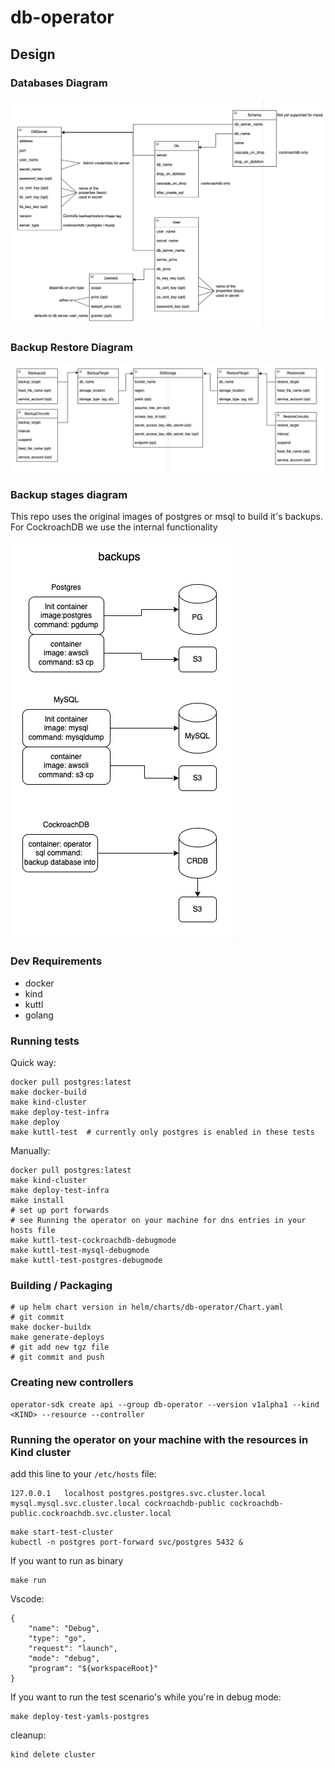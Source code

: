 # db-operator

## Design

### Databases Diagram

![](./screenshots/databases-diagram.png)

### Backup Restore Diagram

![](./screenshots/backup-restore-diagram.png)


### Backup stages diagram

This repo uses the original images of postgres or msql to build it's backups.
For CockroachDB we use the internal functionality

![](./screenshots/backups.png)

### Dev Requirements

- docker
- kind
- kuttl
- golang

### Running tests

Quick way:

```
docker pull postgres:latest
make docker-build
make kind-cluster
make deploy-test-infra
make deploy
make kuttl-test  # currently only postgres is enabled in these tests
```

Manually:

```
docker pull postgres:latest
make kind-cluster
make deploy-test-infra
make install
# set up port forwards
# see Running the operator on your machine for dns entries in your hosts file
make kuttl-test-cockroachdb-debugmode
make kuttl-test-mysql-debugmode
make kuttl-test-postgres-debugmode
```

### Building / Packaging

```
# up helm chart version in helm/charts/db-operator/Chart.yaml
# git commit
make docker-buildx
make generate-deploys
# git add new tgz file
# git commit and push
```

### Creating new controllers

```
operator-sdk create api --group db-operator --version v1alpha1 --kind <KIND> --resource --controller
```

### Running the operator on your machine with the resources in Kind cluster

add this line to your `/etc/hosts` file:

```
127.0.0.1	localhost postgres.postgres.svc.cluster.local mysql.mysql.svc.cluster.local cockroachdb-public cockroachdb-public.cockroachdb.svc.cluster.local
```

```
make start-test-cluster
kubectl -n postgres port-forward svc/postgres 5432 &
```

If you want to run as binary
```
make run
```

Vscode:
```
{
    "name": "Debug",
    "type": "go",
    "request": "launch",
    "mode": "debug",
    "program": "${workspaceRoot}"
}
```

If you want to run the test scenario's while you're in debug mode:

```
make deploy-test-yamls-postgres
```

cleanup:

```
kind delete cluster
```
